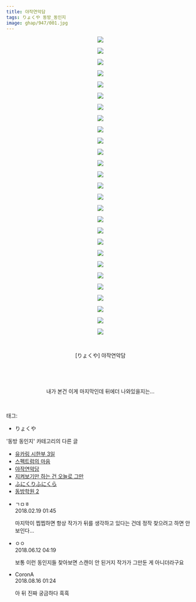 ```yaml
---
title: 야작연악담
tags: りょくや 동방_동인지
image: ghap/947/001.jpg
---
```

<div class="article">
<p style="text-align: center; clear: none; float: none;"><img src="{{ site.nasurl }}/ghap/947/001.jpg"/></p>
<p style="text-align: center; clear: none; float: none;"><img src="{{ site.nasurl }}/ghap/947/002.jpg"/></p>
<p style="text-align: center; clear: none; float: none;"><img src="{{ site.nasurl }}/ghap/947/003.jpg"/></p>
<p style="text-align: center; clear: none; float: none;"><img src="{{ site.nasurl }}/ghap/947/004.jpg"/></p>
<p style="text-align: center; clear: none; float: none;"><img src="{{ site.nasurl }}/ghap/947/005.jpg"/></p>
<p style="text-align: center; clear: none; float: none;"><img src="{{ site.nasurl }}/ghap/947/006.jpg"/></p>
<p style="text-align: center; clear: none; float: none;"><img src="{{ site.nasurl }}/ghap/947/007.jpg"/></p>
<p style="text-align: center; clear: none; float: none;"><img src="{{ site.nasurl }}/ghap/947/008.jpg"/></p>
<p style="text-align: center; clear: none; float: none;"><img src="{{ site.nasurl }}/ghap/947/009.jpg"/></p>
<p style="text-align: center; clear: none; float: none;"><img src="{{ site.nasurl }}/ghap/947/010.jpg"/></p>
<p style="text-align: center; clear: none; float: none;"><img src="{{ site.nasurl }}/ghap/947/011.jpg"/></p>
<p style="text-align: center; clear: none; float: none;"><img src="{{ site.nasurl }}/ghap/947/012.jpg"/></p>
<p style="text-align: center; clear: none; float: none;"><img src="{{ site.nasurl }}/ghap/947/013.jpg"/></p>
<p style="text-align: center; clear: none; float: none;"><img src="{{ site.nasurl }}/ghap/947/014.jpg"/></p>
<p style="text-align: center; clear: none; float: none;"><img src="{{ site.nasurl }}/ghap/947/015.jpg"/></p>
<p style="text-align: center; clear: none; float: none;"><img src="{{ site.nasurl }}/ghap/947/016.jpg"/></p>
<p style="text-align: center; clear: none; float: none;"><img src="{{ site.nasurl }}/ghap/947/017.jpg"/></p>
<p style="text-align: center; clear: none; float: none;"><img src="{{ site.nasurl }}/ghap/947/018.jpg"/></p>
<p style="text-align: center; clear: none; float: none;"><img src="{{ site.nasurl }}/ghap/947/019.jpg"/></p>
<p style="text-align: center; clear: none; float: none;"><img src="{{ site.nasurl }}/ghap/947/020.jpg"/></p>
<p style="text-align: center; clear: none; float: none;"><img src="{{ site.nasurl }}/ghap/947/021.jpg"/></p>
<p style="text-align: center; clear: none; float: none;"><img src="{{ site.nasurl }}/ghap/947/022.jpg"/></p>
<p style="text-align: center; clear: none; float: none;"><img src="{{ site.nasurl }}/ghap/947/023.jpg"/></p>
<p style="text-align: center; clear: none; float: none;"><img src="{{ site.nasurl }}/ghap/947/024.jpg"/></p>
<p style="text-align: center; clear: none; float: none;"><img src="{{ site.nasurl }}/ghap/947/025.jpg"/></p>
<p style="text-align: center; clear: none; float: none;"><img src="{{ site.nasurl }}/ghap/947/026.jpg"/></p>
<p style="text-align: center; clear: none; float: none;"><img src="{{ site.nasurl }}/ghap/947/027.jpg"/></p>
<p style="text-align: center; clear: none; float: none;"><br/></p>
<p style="text-align: center; clear: none; float: none;">[りょくや] 야작연악담</p>
<p style="text-align: center; clear: none; float: none;"><br/></p>
<p style="text-align: center; clear: none; float: none;"><br/></p>
<p style="text-align: center; clear: none; float: none;">내가 본건 이게 마지막인데 뒤에더 나와있을지는...</p>
<p><br/></p>
</div><div class="tagTrail">
<p>태그: </p>
<ul>
<li>りょくや</li>
</ul>
</div><div class="another">
<p>'동방 동인지' 카테고리의 다른 글</p>
<ul>
<li><a href="/2016-07-20-ghap_949">유카링 시한부 3일</a></li>
<li><a href="/2016-07-20-ghap_948">스펙트럼의 마음</a></li>
<li><a href="/2016-07-20-ghap_947">야작연악담</a></li>
<li><a href="/2016-07-20-ghap_945">지켜보기만 하는 건 오늘로 그만</a></li>
<li><a href="/2016-07-20-ghap_944">ふにくりふにくら</a></li>
<li><a href="/2016-07-20-ghap_943">동방학원 2</a></li>
</ul>
</div><div class="cb_module cb_fluid">
<div class="cb_wrt cb_profile">
<div class="comment">
<ul>
<li class="cb_thumb_off" id="comment15202342">
<div class="cb_comment_area">
<div class="cb_info_area">
<div class="cb_section">
<span class="cb_nick_name">ㄱㅁㅎ</span>
</div>
<div class="cb_section">
<span class="cb_date">2018.02.19 01:45 </span>
</div>
</div>
<div class="cb_dsc_comment">
<p class="cb_dsc">
											마지막이 찝찝하면 항상 작가가 뒤를 생각하고 있다는 건데 정작 찾으려고 하면 안 보인다...
										</p>
</div>
</div></li>
<li class="cb_thumb_off" id="comment15269546">
<div class="cb_comment_area">
<div class="cb_info_area">
<div class="cb_section">
<span class="cb_nick_name">ㅇㅇ</span>
</div>
<div class="cb_section">
<span class="cb_date">2018.06.12 04:19 </span>
</div>
</div>
<div class="cb_dsc_comment">
<p class="cb_dsc">
											보통 이런 동인지들 찾아보면 스캔이 안 된거지 작가가 그만둔 게 아니더라구요
										</p>
</div>
</div></li>
<li class="cb_thumb_off" id="comment15309619">
<div class="cb_comment_area">
<div class="cb_info_area">
<div class="cb_section">
<span class="cb_nick_name">CoronA</span>
</div>
<div class="cb_section">
<span class="cb_date">2018.08.16 01:24 </span>
</div>
</div>
<div class="cb_dsc_comment">
<p class="cb_dsc">
											아 뒤 진짜 궁금하다 흑흑
										</p>
</div>
</div></li>
</ul>
</div>
</div><!-- commentList close -->
</div>